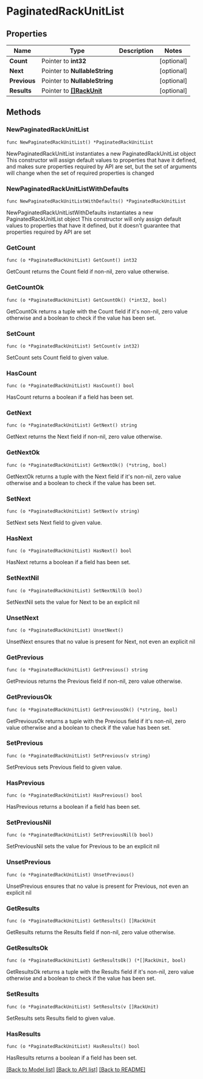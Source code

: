# PaginatedRackUnitList

## Properties

Name | Type | Description | Notes
------------ | ------------- | ------------- | -------------
**Count** | Pointer to **int32** |  | [optional] 
**Next** | Pointer to **NullableString** |  | [optional] 
**Previous** | Pointer to **NullableString** |  | [optional] 
**Results** | Pointer to [**[]RackUnit**](RackUnit.md) |  | [optional] 

## Methods

### NewPaginatedRackUnitList

`func NewPaginatedRackUnitList() *PaginatedRackUnitList`

NewPaginatedRackUnitList instantiates a new PaginatedRackUnitList object
This constructor will assign default values to properties that have it defined,
and makes sure properties required by API are set, but the set of arguments
will change when the set of required properties is changed

### NewPaginatedRackUnitListWithDefaults

`func NewPaginatedRackUnitListWithDefaults() *PaginatedRackUnitList`

NewPaginatedRackUnitListWithDefaults instantiates a new PaginatedRackUnitList object
This constructor will only assign default values to properties that have it defined,
but it doesn't guarantee that properties required by API are set

### GetCount

`func (o *PaginatedRackUnitList) GetCount() int32`

GetCount returns the Count field if non-nil, zero value otherwise.

### GetCountOk

`func (o *PaginatedRackUnitList) GetCountOk() (*int32, bool)`

GetCountOk returns a tuple with the Count field if it's non-nil, zero value otherwise
and a boolean to check if the value has been set.

### SetCount

`func (o *PaginatedRackUnitList) SetCount(v int32)`

SetCount sets Count field to given value.

### HasCount

`func (o *PaginatedRackUnitList) HasCount() bool`

HasCount returns a boolean if a field has been set.

### GetNext

`func (o *PaginatedRackUnitList) GetNext() string`

GetNext returns the Next field if non-nil, zero value otherwise.

### GetNextOk

`func (o *PaginatedRackUnitList) GetNextOk() (*string, bool)`

GetNextOk returns a tuple with the Next field if it's non-nil, zero value otherwise
and a boolean to check if the value has been set.

### SetNext

`func (o *PaginatedRackUnitList) SetNext(v string)`

SetNext sets Next field to given value.

### HasNext

`func (o *PaginatedRackUnitList) HasNext() bool`

HasNext returns a boolean if a field has been set.

### SetNextNil

`func (o *PaginatedRackUnitList) SetNextNil(b bool)`

 SetNextNil sets the value for Next to be an explicit nil

### UnsetNext
`func (o *PaginatedRackUnitList) UnsetNext()`

UnsetNext ensures that no value is present for Next, not even an explicit nil
### GetPrevious

`func (o *PaginatedRackUnitList) GetPrevious() string`

GetPrevious returns the Previous field if non-nil, zero value otherwise.

### GetPreviousOk

`func (o *PaginatedRackUnitList) GetPreviousOk() (*string, bool)`

GetPreviousOk returns a tuple with the Previous field if it's non-nil, zero value otherwise
and a boolean to check if the value has been set.

### SetPrevious

`func (o *PaginatedRackUnitList) SetPrevious(v string)`

SetPrevious sets Previous field to given value.

### HasPrevious

`func (o *PaginatedRackUnitList) HasPrevious() bool`

HasPrevious returns a boolean if a field has been set.

### SetPreviousNil

`func (o *PaginatedRackUnitList) SetPreviousNil(b bool)`

 SetPreviousNil sets the value for Previous to be an explicit nil

### UnsetPrevious
`func (o *PaginatedRackUnitList) UnsetPrevious()`

UnsetPrevious ensures that no value is present for Previous, not even an explicit nil
### GetResults

`func (o *PaginatedRackUnitList) GetResults() []RackUnit`

GetResults returns the Results field if non-nil, zero value otherwise.

### GetResultsOk

`func (o *PaginatedRackUnitList) GetResultsOk() (*[]RackUnit, bool)`

GetResultsOk returns a tuple with the Results field if it's non-nil, zero value otherwise
and a boolean to check if the value has been set.

### SetResults

`func (o *PaginatedRackUnitList) SetResults(v []RackUnit)`

SetResults sets Results field to given value.

### HasResults

`func (o *PaginatedRackUnitList) HasResults() bool`

HasResults returns a boolean if a field has been set.


[[Back to Model list]](../README.md#documentation-for-models) [[Back to API list]](../README.md#documentation-for-api-endpoints) [[Back to README]](../README.md)


